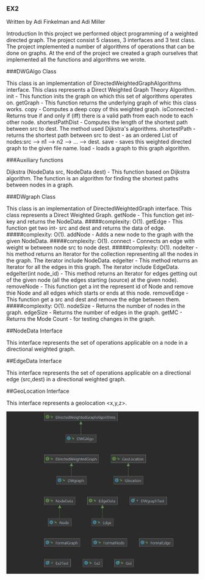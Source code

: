 ### EX2
Written by Adi Finkelman and Adi Miller

Introduction In this project we performed object programming of a weighted directed graph. The project consist 5 classes, 3 interfaces and 3 test class. The project implemented a number of algorithms of operations that can be done on graphs. At the end of the project we created a graph ourselves that implemented all the functions and algorithms we wrote.

###DWGAlgo Class

This class is an implementation of DirectedWeightedGraphAlgorithms interface. This class represents a Direct Weighted Graph Theory Algorithm. init - This function inits the graph on which this set of algorithms operates on. getGraph - This function returns the underlying graph of whic this class works. copy - Computes a deep copy of this weighted graph. isConnected - Returns true if and only if (iff) there is a valid path from each node to each other node. shortestPathDist - Computes the length of the shortest path between src to dest. The method used Dijkstra's algorithms. shortestPath - returns the shortest path between src to dest - as an ordered List of nodes:src --> n1 --> n2 --> ... --> dest. save - saves this weighted directed graph to the given file name. load - loads a graph to this graph algorithm.

###Auxiliary functions

Dijkstra (NodeData src, NodeData dest) - This function based on Dijkstra algorithm. The function is an algorithm for finding the shortest paths between nodes in a graph.

###DWgraph Class

This class is an implementation of DirectedWeightedGraph interface. This class represents a Direct Weighted Graph. getNode - This function get int- key and returns the NodeData. #####complexity: O(1). getEdge - This function get two int- src and dest and returns the data of edge. #####complexity: O(1). addNode - Adds a new node to the graph with the given NodeData. #####complexity: O(1). connect - Connects an edge with weight w between node src to node dest. #####complexity: O(1). nodeIter - his method returns an Iterator for the collection representing all the nodes in the graph. The iterator include NodeData. edgeIter - This method returns an Iterator for all the edges in this graph. The iterator include EdgeData. edgeIter(int node_id) - This method returns an Iterator for edges getting out of the given node (all the edges starting (source) at the given node). removeNode - This function get a int the represent id of Node and remove thie Node and all edges which starts or ends at this node. removeEdge - This function get a src and dest and remove the edge between them. #####complexity: O(1). nodeSize - Returns the number of nodes in the graph. edgeSize - Returns the number of edges in the graph. getMC - Returns the Mode Count - for testing changes in the graph.

##NodeData Interface

This interface represents the set of operations applicable on a node in a directional weighted graph.

##EdgeData Interface

This interface represents the set of operations applicable on a directional edge (src,dest) in a directional weighted graph.

##GeoLocation Interface

This interface represents a geolocation <x,y,z>.

![](src/d6496dbd-fa14-4874-a98a-c4b7bd69a4d9.jfif)


